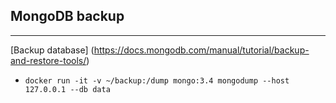 ## MongoDB backup
___

[Backup database] (https://docs.mongodb.com/manual/tutorial/backup-and-restore-tools/)
  * ```docker run -it -v ~/backup:/dump mongo:3.4 mongodump --host 127.0.0.1 --db data```

